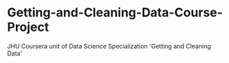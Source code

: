 # Getting-and-Cleaning-Data-Course-Project
JHU Coursera unit of Data Science Specialization 'Getting and Cleaning Data'
